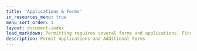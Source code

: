 ```yaml
---
title: 'Applications & Forms'
in_resources_menu: true
menu_sort_order: 1
layout: document-index
lead_markdown: Permitting requires several forms and applications. Find the form or application you need in the list below.
description: Permit Applications and Additional Forms
---
```

